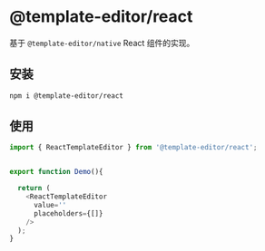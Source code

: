 # @template-editor/react
基于 `@template-editor/native` React 组件的实现。


## 安装
```bash
npm i @template-editor/react
```

## 使用
```typescript
import { ReactTemplateEditor } from '@template-editor/react';


export function Demo(){

  return (
    <ReactTemplateEditor
      value=''
      placeholders={[]}
    />
  );
}
```
